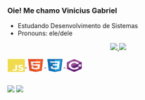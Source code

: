 ### Oie! Me chamo Vinicius Gabriel

-  Estudando Desenvolvimento de Sistemas 
-  Pronouns: ele/dele 


<div align="center">
  <a href="https://www.linkedin.com/in/vinicius-gabriel-2a626420a/">
  <img height="180em" src="https://github-readme-stats.vercel.app/api?username=Viniciuusgabriel&show_icons=true&theme=tokyonight&include_all_commits=true&count_private=true"/>
  <img height="180em" src="https://github-readme-stats.vercel.app/api/top-langs/?username=Viniciuusgabriel&layout=compact&langs_count=7&theme=tokyonight"/>
</div>

<div style="display: inline_block"><br>
  <img align="center" alt="vini-Js" height="30" width="40" src="https://raw.githubusercontent.com/devicons/devicon/master/icons/javascript/javascript-plain.svg">
  <img align="center" alt="vini-HTML" height="30" width="40" src="https://raw.githubusercontent.com/devicons/devicon/master/icons/html5/html5-original.svg">
  <img align="center" alt="vini-CSS" height="30" width="40" src="https://raw.githubusercontent.com/devicons/devicon/master/icons/css3/css3-original.svg">
  <img align="center" alt="vini-Csharp" height="30" width="40" src="https://raw.githubusercontent.com/devicons/devicon/master/icons/csharp/csharp-original.svg">
 
  
  ##
  
  <div>
  <a href = "mailto:viniciusgbriel447@gmail.com"><img src="https://img.shields.io/badge/-Gmail-%23333?style=for-the-badge&logo=gmail&logoColor=white" target="_blank"></a>
  <a href="[https://www.linkedin.com/in//vinicius-gabriel-45875016a](https://www.linkedin.com/in/vinicius-gabriel-2a626420a/)" target="_blank"><img src="https://img.shields.io/badge/-LinkedIn-%230077B5?style=for-the-badge&logo=linkedin&logoColor=white" target="_blank"></a>  
  <div>
